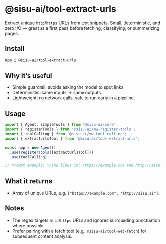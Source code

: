 # @sisu-ai/tool-extract-urls

Extract unique `http`/`https` URLs from text snippets. Small, deterministic, and zero I/O — great as a first pass before fetching, classifying, or summarizing pages.

## Install
```bash
npm i @sisu-ai/tool-extract-urls
```

## Why it’s useful
- Simple guardrail: avoids asking the model to spot links.
- Deterministic: same inputs → same outputs.
- Lightweight: no network calls, safe to run early in a pipeline.

## Usage
```ts
import { Agent, SimpleTools } from '@sisu-ai/core';
import { registerTools } from '@sisu-ai/mw-register-tools';
import { toolCalling } from '@sisu-ai/mw-tool-calling';
import { extractUrlsTool } from '@sisu-ai/tool-extract-urls';

const app = new Agent()
  .use(registerTools([extractUrlsTool]))
  .use(toolCalling);

// Prompt example: "Find links in: https://example.com and http://sisu.ai"
```

## What it returns
- Array of unique URLs, e.g. `["https://example.com", "http://sisu.ai"]`.

## Notes
- The regex targets `http`/`https` URLs and ignores surrounding punctuation where possible.
- Prefer pairing with a fetch tool (e.g., `@sisu-ai/tool-web-fetch`) for subsequent content analysis.
